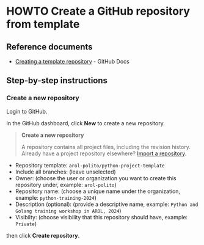 # HOWTO Create a GitHub repository from template

<!-- (2024-11-12 08:09 CEST) -->

## Reference documents

* [Creating a template repository](https://docs.github.com/en/repositories/creating-and-managing-repositories/creating-a-template-repository) - GitHub Docs

## Step-by-step instructions

### Create a new repository

Login to GitHub.

In the GitHub dashboard, click **New** to create a new repository.

> **Create a new repository**
>
> A repository contains all project files, including the revision history.
> Already have a project repository elsewhere? [Import a repository](https://github.com/new/import).

* Repository template: `arol-polito/python-project-template`
* Include all branches: (leave unselected)
* Owner: (choose the user or organization you want to create this repository under, example: `arol-polito`)
* Repository name: (choose a unique name under the organization, example: `python-training-2024`)
* Description (optional): (provide a descriptive name, example: `Python and Golang training workshop in AROL, 2024`)
* Visibilty: (choose visibility that this repository should have, example: `Private`)

<!--
* Initialize this repository with:
  * [x] Add a README file
  * [x] Add .gitignore
    * .gitignore template: Python
  * [x] Choose a license
    * License: MIT License
-->

then click **Create repository**.

<!-- EOF -->

